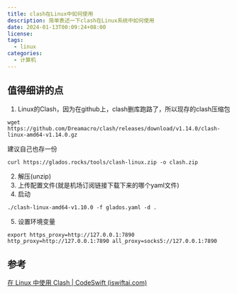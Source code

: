 ```yaml
---
title: clash在Linux中如何使用
description: 简单表述一下clash在Linux系统中如何使用
date: 2024-01-13T00:09:24+08:00
license: 
tags:
  - linux
categories:
  - 计算机
---
```

## 值得细讲的点
1. Linux的Clash，因为在github上，clash删库跑路了，所以现存的clash压缩包

`wget https://github.com/Dreamacro/clash/releases/download/v1.14.0/clash-linux-amd64-v1.14.0.gz`

建议自己也存一份

`curl https://glados.rocks/tools/clash-linux.zip -o clash.zip`

2. 解压(unzip)
3. 上传配置文件(就是机场订阅链接下载下来的哪个yaml文件)
4. 启动

`./clash-linux-amd64-v1.10.0 -f glados.yaml -d .`

5. 设置环境变量

`export https_proxy=http://127.0.0.1:7890 http_proxy=http://127.0.0.1:7890 all_proxy=socks5://127.0.0.1:7890`


## 参考
[在 Linux 中使用 Clash | CodeSwift (iswiftai.com)](https://blog.iswiftai.com/posts/clash-linux/)